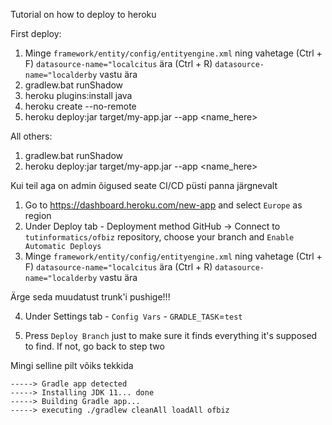 Tutorial on how to deploy to heroku

First deploy:
1) Minge `framework/entity/config/entityengine.xml` ning vahetage (Ctrl + F) `datasource-name="localcitus` ära (Ctrl + R) `datasource-name="localderby` vastu ära
2) gradlew.bat runShadow
3) heroku plugins:install java
4) heroku create --no-remote
5) heroku deploy:jar target/my-app.jar --app <name_here>

All others:

1) gradlew.bat runShadow
2) heroku deploy:jar target/my-app.jar --app <name_here>

Kui teil aga on admin õigused seate CI/CD püsti panna järgnevalt

1) Go to https://dashboard.heroku.com/new-app and select `Europe` as region
2) Under Deploy tab - Deployment method GitHub -> Connect to `tutinformatics/ofbiz` repository, choose your branch and `Enable Automatic Deploys`
3) Minge `framework/entity/config/entityengine.xml` ning vahetage (Ctrl + F) `datasource-name="localcitus` ära (Ctrl + R) `datasource-name="localderby` vastu ära

Ärge seda muudatust trunk'i pushige!!!

4) Under Settings tab - `Config Vars` - `GRADLE_TASK`=`test`

5) Press `Deploy Branch` just to make sure it finds everything it's supposed to find. If not, go back to step two

Mingi selline pilt võiks tekkida
```
-----> Gradle app detected
-----> Installing JDK 11... done
-----> Building Gradle app...
-----> executing ./gradlew cleanAll loadAll ofbiz
```

